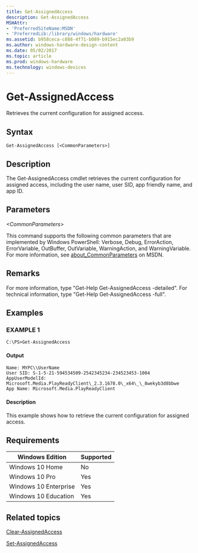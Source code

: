 ```yaml
---
title: Get-AssignedAccess
description: Get-AssignedAccess
MSHAttr:
- 'PreferredSiteName:MSDN'
- 'PreferredLib:/library/windows/hardware'
ms.assetid: b958ceca-c888-4f71-b089-b915ec2a03b9
ms.author: windows-hardware-design-content
ms.date: 05/02/2017
ms.topic: article
ms.prod: windows-hardware
ms.technology: windows-devices
---
```


# Get-AssignedAccess

Retrieves the current configuration for assigned access.

## Syntax

``` syntax
Get-AssignedAccess [<CommonParameters>]
```

## Description

The Get-AssignedAccess cmdlet retrieves the current configuration for assigned access, including the user name, user SID, app friendly name, and app ID.

## Parameters

<a href="" id="-commonparameters-"></a>*&lt;CommonParameters&gt;*  

This command supports the following common parameters that are implemented by Windows PowerShell: Verbose, Debug, ErrorAction, ErrorVariable, OutBuffer, OutVariable, WarningAction, and WarningVariable. For more information, see [about\_CommonParameters](http://go.microsoft.com/fwlink/p/?linkid=294664) on MSDN.

## Remarks

For more information, type "Get-Help Get-AssignedAccess -detailed". For technical information, type "Get-Help Get-AssignedAccess -full".

## Examples

<a href="" id="example-1"></a>

### EXAMPLE 1  

``` syntax
C:\PS>Get-AssignedAccess
```

#### Output

```
Name: MYPC\\UserName
User SID: S-1-5-21-594534509-2542345234-234523453-1004
AppUserModelId: Microsoft.Media.PlayReadyClient\_2.3.1678.0\_x64\_\_8wekyb3d8bbwe
App Name: Microsoft.Media.PlayReadyClient
```

#### Description

This example shows how to retrieve the current configuration for assigned access.

## Requirements

| Windows Edition       | Supported |
|-----------------------|-----------|
| Windows 10 Home       | No        |
| Windows 10 Pro        | Yes       |
| Windows 10 Enterprise | Yes       |
| Windows 10 Education  | Yes       |

## Related topics


[Clear-AssignedAccess](clear-assignedaccess.md)

[Set-AssignedAccess](set-assignedaccess.md)